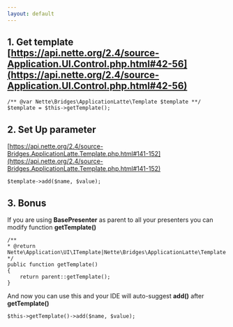 ```yaml
---
layout: default
---
```

<style>
span.nv {
    color: #9876AA !IMPORTANT;
}
span.na {
    color: #FFC66D !IMPORTANT;
}
span.nf {
    color: #FFC66D !IMPORTANT;
}
span.sd {
    color: #629755 !IMPORTANT;
}
span.k {
    color: #CC7832 !IMPORTANT;
}
</style>

## 1. Get template [https://api.nette.org/2.4/source-Application.UI.Control.php.html#42-56](https://api.nette.org/2.4/source-Application.UI.Control.php.html#42-56)
  
```php?start_inline=true
/** @var Nette\Bridges\ApplicationLatte\Template $template **/
$template = $this->getTemplate();
```
  
## 2. Set Up parameter
  [https://api.nette.org/2.4/source-Bridges.ApplicationLatte.Template.php.html#141-152](https://api.nette.org/2.4/source-Bridges.ApplicationLatte.Template.php.html#141-152)
  
```php?start_inline=true
$template->add($name, $value);
```
  
## 3. Bonus

  If you are using **BasePresenter** as parent to all your presenters you can modify function **getTemplate()**
  
```php?start_inline=true
/**
* @return Nette\Application\UI\ITemplate|Nette\Bridges\ApplicationLatte\Template
*/
public function getTemplate()
{
	return parent::getTemplate();
}
```
  
  And now you can use this and your IDE will auto-suggest **add()** after **getTemplate()**
 
```php?start_inline=true
$this->getTemplate()->add($name, $value);
```
